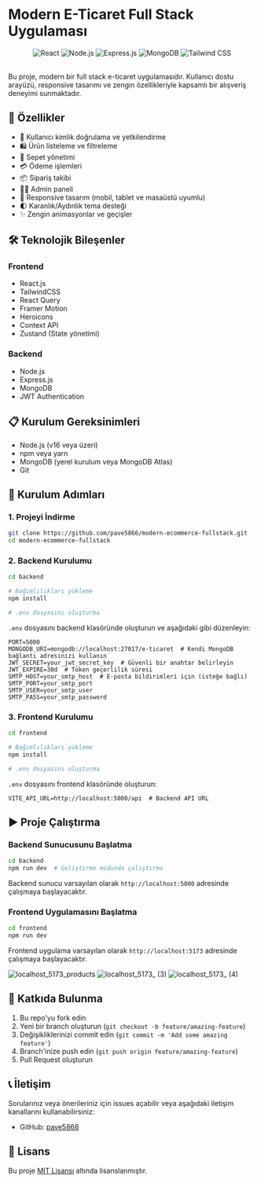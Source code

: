 # Modern E-Ticaret Full Stack Uygulaması

<div align="center">
  <img src="https://img.shields.io/badge/React-20232A?style=for-the-badge&logo=react&logoColor=61DAFB" alt="React" />
  <img src="https://img.shields.io/badge/Node.js-339933?style=for-the-badge&logo=nodedotjs&logoColor=white" alt="Node.js" />
  <img src="https://img.shields.io/badge/Express.js-000000?style=for-the-badge&logo=express&logoColor=white" alt="Express.js" />
  <img src="https://img.shields.io/badge/MongoDB-4EA94B?style=for-the-badge&logo=mongodb&logoColor=white" alt="MongoDB" />
  <img src="https://img.shields.io/badge/Tailwind_CSS-38B2AC?style=for-the-badge&logo=tailwind-css&logoColor=white" alt="Tailwind CSS" />
</div>

<br />

Bu proje, modern bir full stack e-ticaret uygulamasıdır. Kullanıcı dostu arayüzü, responsive tasarımı ve zengin özellikleriyle kapsamlı bir alışveriş deneyimi sunmaktadır.

## 🌟 Özellikler

- 👤 Kullanıcı kimlik doğrulama ve yetkilendirme
- 🛍️ Ürün listeleme ve filtreleme
- 🛒 Sepet yönetimi
- 💳 Ödeme işlemleri
- 📦 Sipariş takibi
- 👨‍💼 Admin paneli
- 📱 Responsive tasarım (mobil, tablet ve masaüstü uyumlu)
- 🌓 Karanlık/Aydınlık tema desteği
- ✨ Zengin animasyonlar ve geçişler

## 🛠️ Teknolojik Bileşenler

### Frontend
- React.js
- TailwindCSS
- React Query
- Framer Motion
- Heroicons
- Context API
- Zustand (State yönetimi)

### Backend
- Node.js
- Express.js
- MongoDB
- JWT Authentication

## 📋 Kurulum Gereksinimleri

- Node.js (v16 veya üzeri)
- npm veya yarn
- MongoDB (yerel kurulum veya MongoDB Atlas)
- Git

## 🚀 Kurulum Adımları

### 1. Projeyi İndirme

```bash
git clone https://github.com/pave5866/modern-ecommerce-fullstack.git
cd modern-ecommerce-fullstack
```

### 2. Backend Kurulumu

```bash
cd backend

# Bağımlılıkları yükleme
npm install

# .env dosyasını oluşturma
```

`.env` dosyasını backend klasöründe oluşturun ve aşağıdaki gibi düzenleyin:

```
PORT=5000
MONGODB_URI=mongodb://localhost:27017/e-ticaret  # Kendi MongoDB bağlantı adresinizi kullanın
JWT_SECRET=your_jwt_secret_key  # Güvenli bir anahtar belirleyin
JWT_EXPIRE=30d  # Token geçerlilik süresi
SMTP_HOST=your_smtp_host  # E-posta bildirimleri için (isteğe bağlı)
SMTP_PORT=your_smtp_port
SMTP_USER=your_smtp_user
SMTP_PASS=your_smtp_password
```

### 3. Frontend Kurulumu

```bash
cd frontend

# Bağımlılıkları yükleme
npm install

# .env dosyasını oluşturma
```

`.env` dosyasını frontend klasöründe oluşturun:

```
VITE_API_URL=http://localhost:5000/api  # Backend API URL
```

## ▶️ Proje Çalıştırma

### Backend Sunucusunu Başlatma

```bash
cd backend
npm run dev  # Geliştirme modunda çalıştırma
```

Backend sunucu varsayılan olarak `http://localhost:5000` adresinde çalışmaya başlayacaktır.

### Frontend Uygulamasını Başlatma

```bash
cd frontend
npm run dev
```

Frontend uygulama varsayılan olarak `http://localhost:5173` adresinde çalışmaya başlayacaktır.

![localhost_5173_products](https://github.com/user-attachments/assets/d2517432-8b47-45f0-91ef-2c1de783dfaa)
![localhost_5173_ (3)](https://github.com/user-attachments/assets/2b1f497d-7d92-431c-b284-725f9346a9bd)
![localhost_5173_ (4)](https://github.com/user-attachments/assets/d79c3d1c-5af9-4b65-a0e9-31d14497f234)


## 🤝 Katkıda Bulunma

1. Bu repo'yu fork edin
2. Yeni bir branch oluşturun (`git checkout -b feature/amazing-feature`)
3. Değişikliklerinizi commit edin (`git commit -m 'Add some amazing feature'`)
4. Branch'inize push edin (`git push origin feature/amazing-feature`)
5. Pull Request oluşturun

## 📞 İletişim

Sorularınız veya önerileriniz için issues açabilir veya aşağıdaki iletişim kanallarını kullanabilirsiniz:

- GitHub: [pave5866](https://github.com/pave5866)

## 📄 Lisans

Bu proje [MIT Lisansı](LICENSE) altında lisanslanmıştır.

